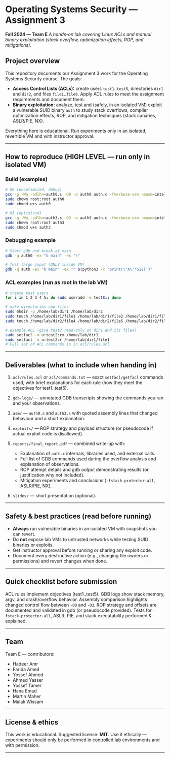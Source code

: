 # Operating Systems Security — Assignment 3

**Fall 2024 — Team E**
*A hands-on lab covering Linux ACLs and manual binary exploitation (stack overflow, optimization effects, ROP, and mitigations).*

## Project overview

This repository documents our Assignment 3 work for the Operating Systems Security course. The goals:

* **Access Control Lists (ACLs):** create users `test1`..`test5`, directories `dir1` and `dir2`, and files `file1`..`file6`. Apply ACL rules to meet the assignment requirements and document them.
* **Binary exploitation:** analyze, test and (safely, in an isolated VM) exploit a vulnerable SUID binary `auth` to study stack overflows, compiler optimization effects, ROP, and mitigation techniques (stack canaries, ASLR/PIE, NX).

Everything here is educational. Run experiments only in an isolated, revertible VM and with instructor approval.

---

## How to reproduce (HIGH LEVEL — run only in isolated VM)

### Build (examples)

```bash
# O0 (unoptimized, debug)
gcc -g -Wa,-adlhn=auth0.s -O0 -o auth0 auth.c -fverbose-asm -masm=intel -lcrypt
sudo chown root:root auth0
sudo chmod u+s auth0

# O3 (optimized)
gcc -g -Wa,-adlhn=auth3.s -O3 -o auth3 auth.c -fverbose-asm -masm=intel -lcrypt
sudo chown root:root auth3
sudo chmod u+s auth3
```

### Debugging example

```bash
# Start gdb and break at main
gdb -q auth0 -ex "b main" -ex "r"

# Test large input (ONLY inside VM)
gdb -q auth -ex "b main" -ex "r $(python3 -c 'print(\"A\"*512)')"
```

### ACL examples (run as root in the lab VM)

```bash
# create test users
for i in 1 2 3 4 5; do sudo useradd -m test$i; done

# make directories and files
sudo mkdir -p /home/lab/dir1 /home/lab/dir2
sudo touch /home/lab/dir1/file1 /home/lab/dir1/file2 /home/lab/dir1/file3
sudo touch /home/lab/dir2/file4 /home/lab/dir2/file5 /home/lab/dir2/file6

# example ACL (give test2 read-only on dir1 and its files)
sudo setfacl -m u:test2:rx /home/lab/dir1
sudo setfacl -m u:test2:r /home/lab/dir1/file1
# Full set of ACL commands is in acl/rules.acl
```

---

## Deliverables (what to include when handing in)

1. `acl/rules.acl` or `acl/commands.txt` — exact `setfacl/getfacl` commands used, with brief explanations for each rule (how they meet the objectives for test1..test5).
2. `gdb-logs/` — annotated GDB transcripts showing the commands you ran and your observations.
3. `asm/` — `auth0.s` and `auth3.s` with quoted assembly lines that changed behaviour and a short explanation.
4. `exploits/` — ROP strategy and payload structure (or pseudocode if actual exploit code is disallowed).
5. `reports/final_report.pdf` — combined write-up with:

   * Explanation of `auth.c` internals, libraries used, and external calls.
   * Full list of GDB commands used during the overflow analysis and explanation of observations.
   * ROP attempt details and gdb output demonstrating results (or justification why not included).
   * Mitigation experiments and conclusions (`-fstack-protector-all`, ASLR/PIE, NX).
6. `slides/` — short presentation (optional).

---

## Safety & best practices (read before running)

* **Always** run vulnerable binaries in an isolated VM with snapshots you can revert.
* Do **not** expose lab VMs to untrusted networks while testing SUID binaries or exploits.
* Get instructor approval before running or sharing any exploit code.
* Document every destructive action (e.g., changing file owners or permissions) and revert changes when done.

---

## Quick checklist before submission

ACL rules implement objectives (test1..test5).
GDB logs show stack memory, argv, and crash/overflow behavior.
Assembly comparison highlights changed control flow between `-O0` and `-O3`.
ROP strategy and offsets are documented and validated in gdb (or pseudocode provided).
Tests for `-fstack-protector-all`, ASLR, PIE, and stack executability performed & explained.

---

## Team

Team E — contributors:

* Hadeer Amr
* Farida Amed
* Yossef Ahmed
* Ahmed Yasser
* Yossef Tamer
* Hana Emad
* Martin Maher
* Malak Wissam

---

## License & ethics

This work is educational. Suggested license: **MIT**. Use it ethically — experiments should only be performed in controlled lab environments and with permission.

---
